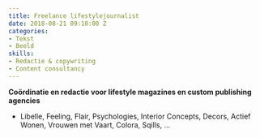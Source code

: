 ```yaml
---
title: Freelance lifestylejournalist
date: 2018-08-21 09:10:00 Z
categories:
- Tekst
- Beeld
skills:
- Redactie & copywriting
- Content consultancy
---
```


**Coördinatie en redactie voor lifestyle magazines en custom publishing agencies**
* Libelle, Feeling, Flair, Psychologies, Interior Concepts, Decors, Actief Wonen, Vrouwen met Vaart, Colora, Sqills, ...

